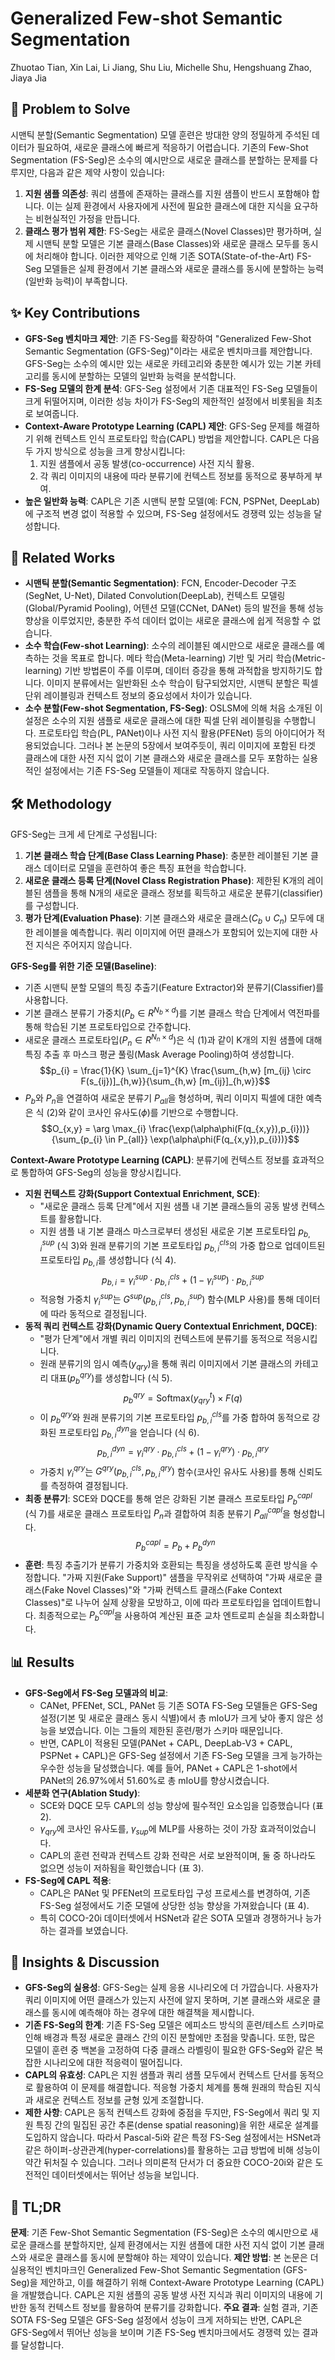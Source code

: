 # Generalized Few-shot Semantic Segmentation

Zhuotao Tian, Xin Lai, Li Jiang, Shu Liu, Michelle Shu, Hengshuang Zhao, Jiaya Jia

## 🧩 Problem to Solve

시맨틱 분할(Semantic Segmentation) 모델 훈련은 방대한 양의 정밀하게 주석된 데이터가 필요하여, 새로운 클래스에 빠르게 적응하기 어렵습니다. 기존의 Few-Shot Segmentation (FS-Seg)은 소수의 예시만으로 새로운 클래스를 분할하는 문제를 다루지만, 다음과 같은 제약 사항이 있습니다:

1. **지원 샘플 의존성**: 쿼리 샘플에 존재하는 클래스를 지원 샘플이 반드시 포함해야 합니다. 이는 실제 환경에서 사용자에게 사전에 필요한 클래스에 대한 지식을 요구하는 비현실적인 가정을 만듭니다.
2. **클래스 평가 범위 제한**: FS-Seg는 새로운 클래스(Novel Classes)만 평가하며, 실제 시맨틱 분할 모델은 기본 클래스(Base Classes)와 새로운 클래스 모두를 동시에 처리해야 합니다.
이러한 제약으로 인해 기존 SOTA(State-of-the-Art) FS-Seg 모델들은 실제 환경에서 기본 클래스와 새로운 클래스를 동시에 분할하는 능력(일반화 능력)이 부족합니다.

## ✨ Key Contributions

* **GFS-Seg 벤치마크 제안**: 기존 FS-Seg를 확장하여 "Generalized Few-Shot Semantic Segmentation (GFS-Seg)"이라는 새로운 벤치마크를 제안합니다. GFS-Seg는 소수의 예시만 있는 새로운 카테고리와 충분한 예시가 있는 기본 카테고리를 동시에 분할하는 모델의 일반화 능력을 분석합니다.
* **FS-Seg 모델의 한계 분석**: GFS-Seg 설정에서 기존 대표적인 FS-Seg 모델들이 크게 뒤떨어지며, 이러한 성능 차이가 FS-Seg의 제한적인 설정에서 비롯됨을 최초로 보여줍니다.
* **Context-Aware Prototype Learning (CAPL) 제안**: GFS-Seg 문제를 해결하기 위해 컨텍스트 인식 프로토타입 학습(CAPL) 방법을 제안합니다. CAPL은 다음 두 가지 방식으로 성능을 크게 향상시킵니다:
    1. 지원 샘플에서 공동 발생(co-occurrence) 사전 지식 활용.
    2. 각 쿼리 이미지의 내용에 따라 분류기에 컨텍스트 정보를 동적으로 풍부하게 부여.
* **높은 일반화 능력**: CAPL은 기존 시맨틱 분할 모델(예: FCN, PSPNet, DeepLab)에 구조적 변경 없이 적용할 수 있으며, FS-Seg 설정에서도 경쟁력 있는 성능을 달성합니다.

## 📎 Related Works

* **시맨틱 분할(Semantic Segmentation)**: FCN, Encoder-Decoder 구조(SegNet, U-Net), Dilated Convolution(DeepLab), 컨텍스트 모델링(Global/Pyramid Pooling), 어텐션 모델(CCNet, DANet) 등의 발전을 통해 성능 향상을 이루었지만, 충분한 주석 데이터 없이는 새로운 클래스에 쉽게 적응할 수 없습니다.
* **소수 학습(Few-shot Learning)**: 소수의 레이블된 예시만으로 새로운 클래스를 예측하는 것을 목표로 합니다. 메타 학습(Meta-learning) 기반 및 거리 학습(Metric-learning) 기반 방법론이 주를 이루며, 데이터 증강을 통해 과적합을 방지하기도 합니다. 이미지 분류에서는 일반화된 소수 학습이 탐구되었지만, 시맨틱 분할은 픽셀 단위 레이블링과 컨텍스트 정보의 중요성에서 차이가 있습니다.
* **소수 분할(Few-shot Segmentation, FS-Seg)**: OSLSM에 의해 처음 소개된 이 설정은 소수의 지원 샘플로 새로운 클래스에 대한 픽셀 단위 레이블링을 수행합니다. 프로토타입 학습(PL, PANet)이나 사전 지식 활용(PFENet) 등의 아이디어가 적용되었습니다. 그러나 본 논문의 5장에서 보여주듯이, 쿼리 이미지에 포함된 타겟 클래스에 대한 사전 지식 없이 기본 클래스와 새로운 클래스를 모두 포함하는 실용적인 설정에서는 기존 FS-Seg 모델들이 제대로 작동하지 않습니다.

## 🛠️ Methodology

GFS-Seg는 크게 세 단계로 구성됩니다:

1. **기본 클래스 학습 단계(Base Class Learning Phase)**: 충분한 레이블된 기본 클래스 데이터로 모델을 훈련하여 좋은 특징 표현을 학습합니다.
2. **새로운 클래스 등록 단계(Novel Class Registration Phase)**: 제한된 K개의 레이블된 샘플을 통해 N개의 새로운 클래스 정보를 획득하고 새로운 분류기(classifier)를 구성합니다.
3. **평가 단계(Evaluation Phase)**: 기본 클래스와 새로운 클래스($C_{b} \cup C_{n}$) 모두에 대한 레이블을 예측합니다. 쿼리 이미지에 어떤 클래스가 포함되어 있는지에 대한 사전 지식은 주어지지 않습니다.

**GFS-Seg를 위한 기준 모델(Baseline)**:

* 기존 시맨틱 분할 모델의 특징 추출기(Feature Extractor)와 분류기(Classifier)를 사용합니다.
* 기본 클래스 분류기 가중치($P_{b} \in R^{N_{b} \times d}$)를 기본 클래스 학습 단계에서 역전파를 통해 학습된 기본 프로토타입으로 간주합니다.
* 새로운 클래스 프로토타입($P_{n} \in R^{N_{n} \times d}$)은 식 (1)과 같이 K개의 지원 샘플에 대해 특징 추출 후 마스크 평균 풀링(Mask Average Pooling)하여 생성합니다.
    $$p_{i} = \frac{1}{K} \sum_{j=1}^{K} \frac{\sum_{h,w} [m_{ij} \circ F(s_{ij})]_{h,w}}{\sum_{h,w} [m_{ij}]_{h,w}}$$
* $P_{b}$와 $P_{n}$을 연결하여 새로운 분류기 $P_{all}$을 형성하며, 쿼리 이미지 픽셀에 대한 예측은 식 (2)와 같이 코사인 유사도($\phi$)를 기반으로 수행합니다.
    $$O_{x,y} = \arg \max_{i} \frac{\exp(\alpha\phi(F(q_{x,y}),p_{i}))}{\sum_{p_{i} \in P_{all}} \exp(\alpha\phi(F(q_{x,y}),p_{i}))}$$

**Context-Aware Prototype Learning (CAPL)**:
분류기에 컨텍스트 정보를 효과적으로 통합하여 GFS-Seg의 성능을 향상시킵니다.

* **지원 컨텍스트 강화(Support Contextual Enrichment, SCE)**:
  * "새로운 클래스 등록 단계"에서 지원 샘플 내 기본 클래스들의 공동 발생 컨텍스트를 활용합니다.
  * 지원 샘플 내 기본 클래스 마스크로부터 생성된 새로운 기본 프로토타입 $p_{b,i}^{sup}$ (식 3)와 원래 분류기의 기본 프로토타입 $p_{b,i}^{cls}$의 가중 합으로 업데이트된 프로토타입 $p_{b,i}$를 생성합니다 (식 4).
        $$p_{b,i} = \gamma_{i}^{sup} \cdot p_{b,i}^{cls} + (1-\gamma_{i}^{sup}) \cdot p_{b,i}^{sup}$$
  * 적응형 가중치 $\gamma_{i}^{sup}$는 $G^{sup}(p_{b,i}^{cls}, p_{b,i}^{sup})$ 함수(MLP 사용)를 통해 데이터에 따라 동적으로 결정됩니다.
* **동적 쿼리 컨텍스트 강화(Dynamic Query Contextual Enrichment, DQCE)**:
  * "평가 단계"에서 개별 쿼리 이미지의 컨텍스트에 분류기를 동적으로 적응시킵니다.
  * 원래 분류기의 임시 예측($y_{qry}$)을 통해 쿼리 이미지에서 기본 클래스의 카테고리 대표($p_{b}^{qry}$)를 생성합니다 (식 5).
        $$p_{b}^{qry} = \text{Softmax}(y_{qry}^{t}) \times F(q)$$
  * 이 $p_{b}^{qry}$와 원래 분류기의 기본 프로토타입 $p_{b,i}^{cls}$를 가중 합하여 동적으로 강화된 프로토타입 $p_{b,i}^{dyn}$을 얻습니다 (식 6).
        $$p_{b,i}^{dyn} = \gamma_{i}^{qry} \cdot p_{b,i}^{cls} + (1-\gamma_{i}^{qry}) \cdot p_{b,i}^{qry}$$
  * 가중치 $\gamma_{i}^{qry}$는 $G^{qry}(p_{b,i}^{cls}, p_{b,i}^{qry})$ 함수(코사인 유사도 사용)를 통해 신뢰도를 측정하여 결정됩니다.
* **최종 분류기**: SCE와 DQCE를 통해 얻은 강화된 기본 클래스 프로토타입 $P_{b}^{capl}$ (식 7)를 새로운 클래스 프로토타입 $P_{n}$과 결합하여 최종 분류기 $P_{all}^{capl}$을 형성합니다.
    $$P_{b}^{capl} = P_{b} + P_{b}^{dyn}$$
* **훈련**: 특징 추출기가 분류기 가중치와 호환되는 특징을 생성하도록 훈련 방식을 수정합니다. "가짜 지원(Fake Support)" 샘플을 무작위로 선택하여 "가짜 새로운 클래스(Fake Novel Classes)"와 "가짜 컨텍스트 클래스(Fake Context Classes)"로 나누어 실제 상황을 모방하고, 이에 따라 프로토타입을 업데이트합니다. 최종적으로는 $P_{b}^{capl}$을 사용하여 계산된 표준 교차 엔트로피 손실을 최소화합니다.

## 📊 Results

* **GFS-Seg에서 FS-Seg 모델과의 비교**:
  * CANet, PFENet, SCL, PANet 등 기존 SOTA FS-Seg 모델들은 GFS-Seg 설정(기본 및 새로운 클래스 동시 식별)에서 총 mIoU가 크게 낮아 좋지 않은 성능을 보였습니다. 이는 그들의 제한된 훈련/평가 스키마 때문입니다.
  * 반면, CAPL이 적용된 모델(PANet + CAPL, DeepLab-V3 + CAPL, PSPNet + CAPL)은 GFS-Seg 설정에서 기존 FS-Seg 모델을 크게 능가하는 우수한 성능을 달성했습니다. 예를 들어, PANet + CAPL은 1-shot에서 PANet의 26.97%에서 51.60%로 총 mIoU를 향상시켰습니다.
* **세분화 연구(Ablation Study)**:
  * SCE와 DQCE 모두 CAPL의 성능 향상에 필수적인 요소임을 입증했습니다 (표 2).
  * $\gamma_{qry}$에 코사인 유사도를, $\gamma_{sup}$에 MLP를 사용하는 것이 가장 효과적이었습니다.
  * CAPL의 훈련 전략과 컨텍스트 강화 전략은 서로 보완적이며, 둘 중 하나라도 없으면 성능이 저하됨을 확인했습니다 (표 3).
* **FS-Seg에 CAPL 적용**:
  * CAPL은 PANet 및 PFENet의 프로토타입 구성 프로세스를 변경하여, 기존 FS-Seg 설정에서도 기준 모델에 상당한 성능 향상을 가져왔습니다 (표 4).
  * 특히 COCO-20i 데이터셋에서 HSNet과 같은 SOTA 모델과 경쟁하거나 능가하는 결과를 보였습니다.

## 🧠 Insights & Discussion

* **GFS-Seg의 실용성**: GFS-Seg는 실제 응용 시나리오에 더 가깝습니다. 사용자가 쿼리 이미지에 어떤 클래스가 있는지 사전에 알지 못하며, 기본 클래스와 새로운 클래스를 동시에 예측해야 하는 경우에 대한 해결책을 제시합니다.
* **기존 FS-Seg의 한계**: 기존 FS-Seg 모델은 에피소드 방식의 훈련/테스트 스키마로 인해 배경과 특정 새로운 클래스 간의 이진 분할에만 초점을 맞춥니다. 또한, 많은 모델이 훈련 중 백본을 고정하여 다중 클래스 라벨링이 필요한 GFS-Seg와 같은 복잡한 시나리오에 대한 적응력이 떨어집니다.
* **CAPL의 유효성**: CAPL은 지원 샘플과 쿼리 샘플 모두에서 컨텍스트 단서를 동적으로 활용하여 이 문제를 해결합니다. 적응형 가중치 체계를 통해 원래의 학습된 지식과 새로운 컨텍스트 정보를 균형 있게 조절합니다.
* **제한 사항**: CAPL은 동적 컨텍스트 강화에 중점을 두지만, FS-Seg에서 쿼리 및 지원 특징 간의 밀집된 공간 추론(dense spatial reasoning)을 위한 새로운 설계를 도입하지 않습니다. 따라서 Pascal-5i와 같은 특정 FS-Seg 설정에서는 HSNet과 같은 하이퍼-상관관계(hyper-correlations)를 활용하는 고급 방법에 비해 성능이 약간 뒤처질 수 있습니다. 그러나 의미론적 단서가 더 중요한 COCO-20i와 같은 도전적인 데이터셋에서는 뛰어난 성능을 보입니다.

## 📌 TL;DR

**문제**: 기존 Few-Shot Semantic Segmentation (FS-Seg)은 소수의 예시만으로 새로운 클래스를 분할하지만, 실제 환경에서는 지원 샘플에 대한 사전 지식 없이 기본 클래스와 새로운 클래스를 동시에 분할해야 하는 제약이 있습니다.
**제안 방법**: 본 논문은 더 실용적인 벤치마크인 Generalized Few-Shot Semantic Segmentation (GFS-Seg)을 제안하고, 이를 해결하기 위해 Context-Aware Prototype Learning (CAPL)을 개발했습니다. CAPL은 지원 샘플의 공동 발생 사전 지식과 쿼리 이미지의 내용에 기반한 동적 컨텍스트 정보를 활용하여 분류기를 강화합니다.
**주요 결과**: 실험 결과, 기존 SOTA FS-Seg 모델은 GFS-Seg 설정에서 성능이 크게 저하되는 반면, CAPL은 GFS-Seg에서 뛰어난 성능을 보이며 기존 FS-Seg 벤치마크에서도 경쟁력 있는 결과를 달성합니다.
